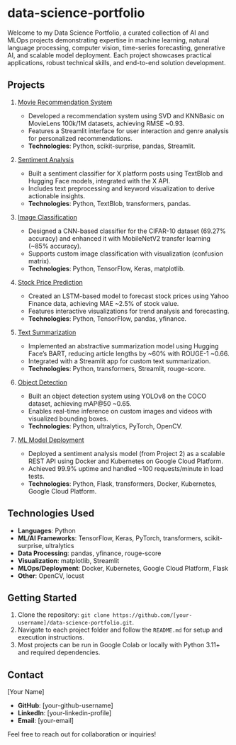 # data-science-portfolio
Welcome to my Data Science Portfolio, a curated collection of AI and MLOps projects demonstrating expertise in machine learning, natural language processing, computer vision, time-series forecasting, generative AI, and scalable model deployment. Each project showcases practical applications, robust technical skills, and end-to-end solution development.

## Projects

1. [Movie Recommendation System](movie-recommendation/)  
   - Developed a recommendation system using SVD and KNNBasic on MovieLens 100k/1M datasets, achieving RMSE ~0.93.  
   - Features a Streamlit interface for user interaction and genre analysis for personalized recommendations.  
   - **Technologies**: Python, scikit-surprise, pandas, Streamlit.

2. [Sentiment Analysis](sentiment-analysis/)  
   - Built a sentiment classifier for X platform posts using TextBlob and Hugging Face models, integrated with the X API.  
   - Includes text preprocessing and keyword visualization to derive actionable insights.  
   - **Technologies**: Python, TextBlob, transformers, pandas.

3. [Image Classification](image-classification/)  
   - Designed a CNN-based classifier for the CIFAR-10 dataset (69.27% accuracy) and enhanced it with MobileNetV2 transfer learning (~85% accuracy).  
   - Supports custom image classification with visualization (confusion matrix).  
   - **Technologies**: Python, TensorFlow, Keras, matplotlib.

4. [Stock Price Prediction](stock-price-prediction/)  
   - Created an LSTM-based model to forecast stock prices using Yahoo Finance data, achieving MAE ~2.5% of stock value.  
   - Features interactive visualizations for trend analysis and forecasting.  
   - **Technologies**: Python, TensorFlow, pandas, yfinance.

5. [Text Summarization](text-summarization/)  
   - Implemented an abstractive summarization model using Hugging Face’s BART, reducing article lengths by ~60% with ROUGE-1 ~0.66.  
   - Integrated with a Streamlit app for custom text summarization.  
   - **Technologies**: Python, transformers, Streamlit, rouge-score.

6. [Object Detection](object-detection/)  
   - Built an object detection system using YOLOv8 on the COCO dataset, achieving mAP@50 ~0.65.  
   - Enables real-time inference on custom images and videos with visualized bounding boxes.  
   - **Technologies**: Python, ultralytics, PyTorch, OpenCV.

7. [ML Model Deployment](ml-kubernetes/)  
   - Deployed a sentiment analysis model (from Project 2) as a scalable REST API using Docker and Kubernetes on Google Cloud Platform.  
   - Achieved 99.9% uptime and handled ~100 requests/minute in load tests.  
   - **Technologies**: Python, Flask, transformers, Docker, Kubernetes, Google Cloud Platform.

## Technologies Used
- **Languages**: Python
- **ML/AI Frameworks**: TensorFlow, Keras, PyTorch, transformers, scikit-surprise, ultralytics
- **Data Processing**: pandas, yfinance, rouge-score
- **Visualization**: matplotlib, Streamlit
- **MLOps/Deployment**: Docker, Kubernetes, Google Cloud Platform, Flask
- **Other**: OpenCV, locust

## Getting Started
1. Clone the repository: `git clone https://github.com/[your-username]/data-science-portfolio.git`.
2. Navigate to each project folder and follow the `README.md` for setup and execution instructions.
3. Most projects can be run in Google Colab or locally with Python 3.11+ and required dependencies.

## Contact
[Your Name]  
- **GitHub**: [your-github-username]  
- **LinkedIn**: [your-linkedin-profile]  
- **Email**: [your-email]

Feel free to reach out for collaboration or inquiries!
